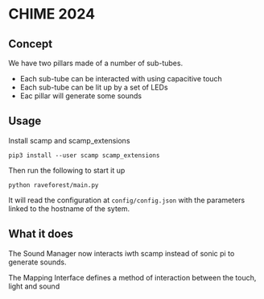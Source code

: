 # CHIME 2024 

## Concept

We have two pillars made of a number of sub-tubes. 

- Each sub-tube can be interacted with using capacitive touch
- Each sub-tube can be lit up by a set of LEDs
- Eac pillar will generate some sounds

## Usage

Install scamp and scamp_extensions

```
pip3 install --user scamp scamp_extensions
```

Then run the following to start it up

```
python raveforest/main.py
```

It will read the configuration at `config/config.json` with the parameters linked to the hostname of the sytem. 

## What it does

The Sound Manager now interacts iwth scamp instead of sonic pi to generate sounds. 

The Mapping Interface defines a method of interaction between the touch, light and sound